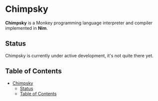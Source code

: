 # Chimpsky

**Chimpsky** is a Monkey programming language interpreter and compiler implemented in **Nim**.

## Status

Chimpsky is currently under active development, it's not quite there yet.

## Table of Contents

- [Chimpsky](#chimpsky)
  - [Status](#status)
  - [Table of Contents](#table-of-contents)
